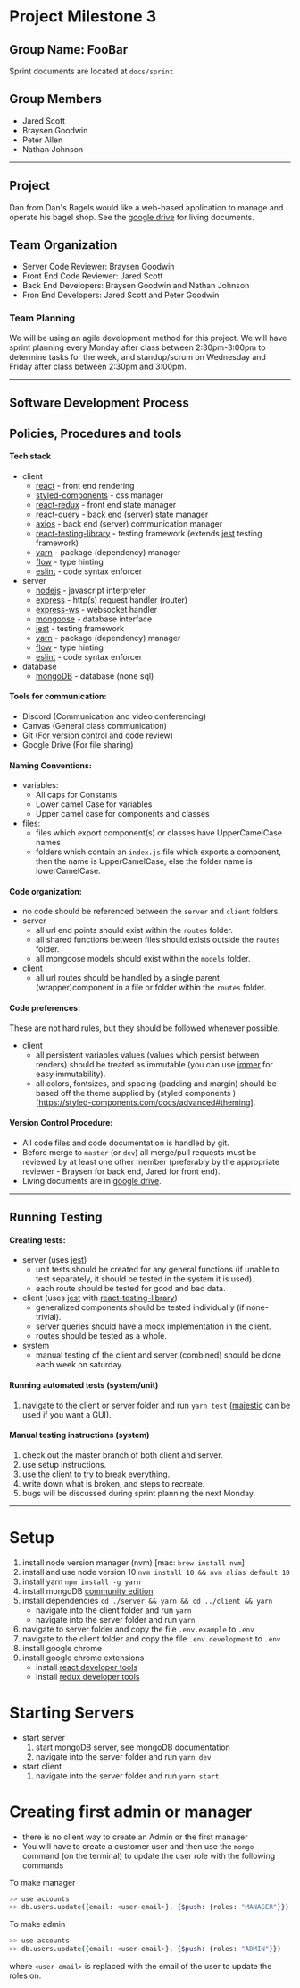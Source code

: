 # Project Milestone 3
## Group Name: FooBar

Sprint documents are located at `docs/sprint`
## Group Members
  * Jared Scott
  * Braysen Goodwin
  * Peter Allen
  * Nathan Johnson

---
  
## Project
  Dan from Dan's Bagels would like a web-based application to manage and operate his bagel shop. See the [google drive](https://drive.google.com/drive/folders/1U6tCNB-WRtASPWM0pf92Lu5S1zJgnxXI?usp=sharing) for living documents.
 
## Team Organization
   * Server Code Reviewer: Braysen Goodwin 
   * Front End Code Reviewer: Jared Scott
   * Back End Developers: Braysen Goodwin and Nathan Johnson 
   * Fron End Developers: Jared Scott and Peter Goodwin

### Team Planning

We will be using an agile development method for this project. We will have sprint planning every Monday after class between 2:30pm-3:00pm to determine tasks for the week, and standup/scrum on Wednesday and Friday after class between 2:30pm and 3:00pm.

---

## Software Development Process

## Policies, Procedures and tools


#### Tech stack
*  client
   * [react](https://reactjs.org) - front end rendering
   * [styled-components](https://styled-components.com/docs/advanced#theming) - css manager
   * [react-redux](https://www.npmjs.com/package/react-redux) - front end state manager
   * [react-query](https://react-query.tanstack.com) - back end (server) state manager
   * [axios](https://github.com/axios/axios) - back end (server) communication manager
   * [react-testing-library](https://testing-library.com/docs/react-testing-library/intro) - testing framework (extends [jest](https://jestjs.io) testing framework)
   * [yarn](https://www.npmjs.com/package/yarn) - package (dependency) manager
   * [flow](https://flow.org) - type hinting
   * [eslint](https://www.npmjs.com/package/eslint) - code syntax enforcer
* server
   * [nodejs](https://nodejs.org/en/) - javascript interpreter
   * [express](http://expressjs.com) - http(s) request handler (router)
   * [express-ws](https://github.com/HenningM/express-ws) - websocket handler
   * [mongoose](https://mongoosejs.com/docs/index.html) - database interface
   * [jest](https://jestjs.io) - testing framework
   * [yarn](https://www.npmjs.com/package/yarn) - package (dependency) manager
   * [flow](https://flow.org) - type hinting
   * [eslint](https://www.npmjs.com/package/eslint) - code syntax enforcer
* database
   * [mongoDB](https://docs.mongodb.com/manual/) - database (none sql)

#### Tools for communication:  
  * Discord (Communication and video conferencing)  
  * Canvas (General class communication)
  * Git (For version control and code review)
  * Google Drive (For file sharing) 
    
#### Naming Conventions:
  * variables:
    * All caps for Constants 
    * Lower camel Case for variables
    * Upper camel case for components and classes
  * files:
    * files which export component(s) or classes have UpperCamelCase names
    * folders which contain an `index.js` file which exports a component, then the name is UpperCamelCase, else the folder name is lowerCamelCase.

#### Code organization:
  * no code should be referenced between the `server` and `client` folders.
  * server
    * all url end points should exist within the `routes` folder.
    * all shared functions between files should exists outside the `routes` folder.
    * all mongoose models should exist within the `models` folder.
  * client
    * all url routes should be handled by a single parent (wrapper)component in a file or folder within the `routes` folder.

#### Code preferences:
These are not hard rules, but they should be followed whenever possible.
  * client
    * all persistent variables values (values which persist between renders) should be treated as immutable (you can use [immer](https://immerjs.github.io/immer/docs/introduction) for easy immutability).
    * all colors, fontsizes, and spacing (padding and margin) should be based off the theme supplied by (styled components )[https://styled-components.com/docs/advanced#theming].



#### Version Control Procedure:
  * All code files and code documentation is handled by git.
  * Before merge to `master` (or `dev`) all merge/pull requests must be reviewed by at least one other member (preferably by the appropriate reviewer - Braysen for back end, Jared for front end).
  * Living documents are in [google drive](https://drive.google.com/drive/folders/1U6tCNB-WRtASPWM0pf92Lu5S1zJgnxXI?usp=sharing).


---

## Running Testing

#### Creating tests:
  * server (uses [jest](https://jestjs.io))
    * unit tests should be created for any general functions (if unable to test separately, it should be tested in the system it is used).
    * each route should be tested for good and bad data.
  * client (uses [jest](https://jestjs.io) with [react-testing-library](https://testing-library.com/docs/react-testing-library/intro))
    * generalized components should be tested individually (if none-trivial).
    * server queries should have a mock implementation in the client.
    * routes should be tested as a whole.
  * system
    * manual testing of the client and server (combined) should be done each week on saturday.

#### Running automated tests (system/unit)
  1. navigate to the client or server folder and run `yarn test` ([majestic](https://github.com/Raathigesh/majestic) can be used if you want a GUI).

#### Manual testing instructions (system)
  1. check out the master branch of both client and server.
  2. use setup instructions.
  3. use the client to try to break everything.
  4. write down what is broken, and steps to recreate.
  5. bugs will be discussed during sprint planning the next Monday.

---


# Setup
  1. install node version manager (nvm) [mac: `brew install nvm`]
  2. install and use node version 10 `nvm install 10 && nvm alias default 10`
  3. install yarn `npm install -g yarn`
  4. install mongoDB [community edition](https://www.mongodb.com/try/download/community)
  5. install dependencies `cd ./server && yarn && cd ../client && yarn`
      * navigate into the client folder and run `yarn`
      * navigate into the server folder and run `yarn`
  6. navigate to server folder and copy the file `.env.example` to `.env`
  7. navigate to the client folder and copy the file `.env.development` to `.env`
  8. install google chrome
  9. install google chrome extensions
      * install [react developer tools](https://chrome.google.com/webstore/detail/react-developer-tools/fmkadmapgofadopljbjfkapdkoienihi?hl=en)
      * install [redux developer tools](https://chrome.google.com/webstore/detail/redux-devtools/lmhkpmbekcpmknklioeibfkpmmfibljd?hl=en)

# Starting Servers
  * start server
    1. start mongoDB server, see mongoDB documentation
    1. navigate into the server folder and run `yarn dev`
  * start client
    1. navigate into the server folder and run `yarn start`

# Creating first admin or manager
  * there is no client way to create an Admin or the first manager
  * You will have to create a customer user and then use the `mongo` command (on the terminal) to update the user role with the following commands

To make manager
```bash
>> use accounts
>> db.users.update({email: <user-email>}, {$push: {roles: "MANAGER"}})
```
 
 To make admin
```bash
>> use accounts
>> db.users.update({email: <user-email>}, {$push: {roles: "ADMIN"}})
```

where `<user-email>` is replaced with the email of the user to update the roles on.
 


